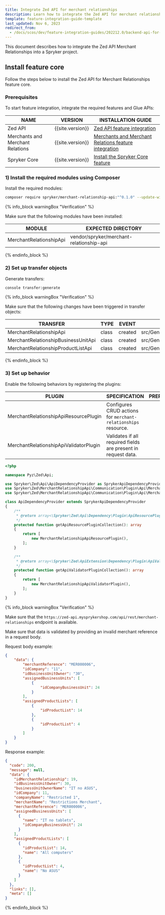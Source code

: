 ```yaml
---
title: Integrate Zed API for merchant relationships
description: Learn how to integrate the Zed API for merchant relationships into your project.
template: feature-integration-guide-template
last_updated: Nov 6, 2023
redirect_from:
  - /docs/scos/dev/feature-integration-guides/202212.0/backend-api-for-merchant-relationships-integration-guide.html
---
```


This document describes how to integrate the Zed API Merchant Relationships into a Spryker project.

## Install feature core

Follow the steps below to install the Zed API for Merchant Relationships feature core.

### Prerequisites

To start feature integration, integrate the required features and Glue APIs:

| NAME   | VERSION    | INSTALLATION GUIDE   |
|-------------------------|-------------------|---------------------------|
| Zed API                     | {{site.version}}  | [Zed API feature integration](/docs/scos/dev/technical-enhancement-integration-guides/integrate-zed-api/integrate-zed-api.html)                                          |
| Merchants and Merchant Relations | {{site.version}}  | [Merchants and Merchant Relations feature integration](/docs/pbc/all/merchant-management/{{site.version}}/base-shop/install-and-upgrade/install-the-merchants-and-merchant-relations-feature.html) |
| Spryker Core                    | {{site.version}}  | [Install the Spryker Core feature](/docs/pbc/all/miscellaneous/{{site.version}}/install-and-upgrade/install-features/install-the-spryker-core-feature.html)                                        |

### 1) Install the required modules using Composer

Install the required modules:

```bash
composer require spryker/merchant-relationship-api:"^0.1.0" --update-with-dependencies
```

{% info_block warningBox "Verification" %}

Make sure that the following modules have been installed:

| MODULE                   | EXPECTED DIRECTORY                       |
|--------------------------|------------------------------------------|
| MerchantRelationshipApi  | vendor/spryker/merchant-relationship-api |

{% endinfo_block %}

### 2) Set up transfer objects

Generate transfers:

```bash
console transfer:generate
```

{% info_block warningBox "Verification" %}

Make sure that the following changes have been triggered in transfer objects:

| TRANSFER                            | TYPE  | EVENT   | PATH                                                                          |
|-------------------------------------|-------|---------|-------------------------------------------------------------------------------|
| MerchantRelationshipApi             | class | created | src/Generated/Shared/Transfer/MerchantRelationshipApiTransfer.php             |
| MerchantRelationshipBusinessUnitApi | class | created | src/Generated/Shared/Transfer/MerchantRelationshipBusinessUnitApiTransfer.php |
| MerchantRelationshipProductListApi  | class | created | src/Generated/Shared/Transfer/MerchantRelationshipProductListApiTransfer.php  |

{% endinfo_block %}

### 3) Set up behavior

Enable the following behaviors by registering the plugins:

| PLUGIN      | SPECIFICATION        | PREREQUISITES | NAMESPACE      |
|-----------------------|---------------------|---------------|--------------------|
| MerchantRelationshipApiResourcePlugin   | Configures CRUD actions for `merchant-relationships` resource. |               | Spryker\Zed\MerchantRelationshipApi\Communication\Plugin\Api  |
| MerchantRelationshipApiValidatorPlugin  | Validates if all required fields are present in request data.  |               | Spryker\Zed\MerchantRelationshipApi\Communication\Plugin\Api  |

```php
<?php

namespace Pyz\Zed\Api;

use Spryker\Zed\Api\ApiDependencyProvider as SprykerApiDependencyProvider;
use Spryker\Zed\MerchantRelationshipApi\Communication\Plugin\Api\MerchantRelationshipApiResourcePlugin;
use Spryker\Zed\MerchantRelationshipApi\Communication\Plugin\Api\MerchantRelationshipApiValidatorPlugin;

class ApiDependencyProvider extends SprykerApiDependencyProvider
{
    /**
     * @return array<\Spryker\Zed\Api\Dependency\Plugin\ApiResourcePluginInterface>
     */
    protected function getApiResourcePluginCollection(): array
    {
        return [
            new MerchantRelationshipApiResourcePlugin(),
        ];
    }

    /**
     * @return array<\Spryker\Zed\ApiExtension\Dependency\Plugin\ApiValidatorPluginInterface>
     */
    protected function getApiValidatorPluginCollection(): array
    {
        return [
            new MerchantRelationshipApiValidatorPlugin(),
        ];
    }
}

```

{% info_block warningBox "Verification" %}

Make sure that the `https://zed-api.mysprykershop.com/api/rest/merchant-relationships` endpoint is available.

Make sure that data is validated by providing an invalid merchant reference in a request body.

Request body example:

```json
{
    "data": {
        "merchantReference": "MER000006",
        "idCompany": "11",
        "idBusinessUnitOwner": "30",
        "assignedBusinessUnits": [
            {
                "idCompanyBusinessUnit": 24
            }
        ],
        "assignedProductLists": [
            {
                "idProductList": 14
            },
            {
                "idProductList": 4
            }
        ]
    }
}
```

Response example:

```json
{
  "code": 200,
  "message": null,
  "data": {
    "idMerchantRelationship": 19,
    "idBusinessUnitOwner": 30,
    "businessUnitOwnerName": "IT no ASUS",
    "idCompany": 11,
    "companyName": "Restricted 1",
    "merchantName": "Restrictions Merchant",
    "merchantReference": "MER000006",
    "assignedBusinessUnits": [
      {
        "name": "IT no tablets",
        "idCompanyBusinessUnit": 24
      }
    ],
    "assignedProductLists": [
      {
        "idProductList": 14,
        "name": "All computers"
      },
      {
        "idProductList": 4,
        "name": "No ASUS"
      }
    ]
  },
  "links": [],
  "meta": []
}
```

{% endinfo_block %}
